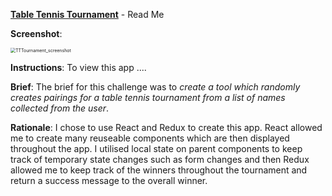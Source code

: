 <u>**Table Tennis Tournament**</u> - Read Me

**Screenshot**:

<img src="/Users/katefox/Desktop/TTTournament_screenshot.png" alt="TTTournament_screenshot" style="zoom:50%;"/>

**Instructions**: To view this app ....

**Brief**: The brief for this challenge was to *create a tool which randomly creates pairings for a table tennis tournament from a list of names collected from the user*.

**Rationale**: I chose to use React and Redux to create this app. React allowed me to create many reuseable  components which are then displayed throughout the app. I utilised local state on parent components to keep track of temporary state changes such as form changes and then Redux allowed me to keep track of the winners throughout the tournament and return a success message to the overall winner.